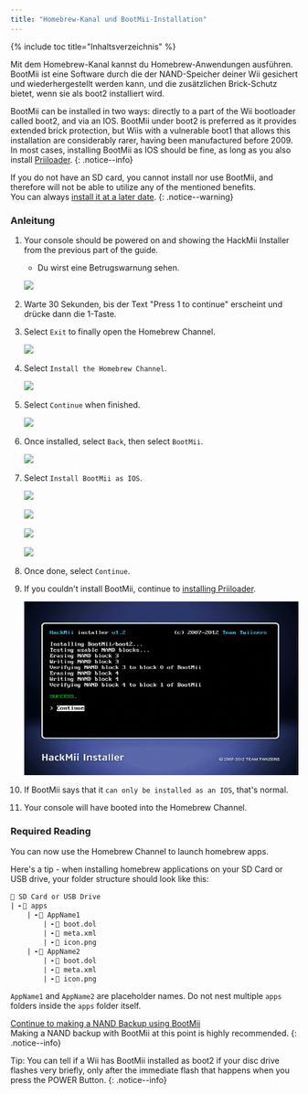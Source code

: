 ```yaml
---
title: "Homebrew-Kanal und BootMii-Installation"
---
```


{% include toc title="Inhaltsverzeichnis" %}

Mit dem Homebrew-Kanal kannst du Homebrew-Anwendungen ausführen. BootMii ist eine Software durch die der NAND-Speicher deiner Wii gesichert und wiederhergestellt werden kann, und die zusätzlichen Brick-Schutz bietet, wenn sie als boot2 installiert wird.

BootMii can be installed in two ways: directly to a part of the Wii bootloader called boot2, and via an IOS. BootMii under boot2 is preferred as it provides extended brick protection, but Wiis with a vulnerable boot1 that allows this installation are considerably rarer, having been manufactured before 2009. In most cases, installing BootMii as IOS should be fine, as long as you also install [Priiloader](priiloader).
{: .notice--info}

If you do not have an SD card, you cannot install nor use BootMii, and therefore will not be able to utilize any of the mentioned benefits. <br> You can always [install it at a later date](hackmii).
{: .notice--warning}

### Anleitung

1. Your console should be powered on and showing the HackMii Installer from the previous part of the guide.
    + Du wirst eine Betrugswarnung sehen.

    ![](/images/hackmii/scam.png)

1. Warte 30 Sekunden, bis der Text "Press 1 to continue" erscheint und drücke dann die 1-Taste.
1. Select `Exit` to finally open the Homebrew Channel.

    ![](/images/hackmii/test_results.png)

1. Select `Install the Homebrew Channel`.

    ![](/images/hackmii/hbc_install.png)

1. Select `Continue` when finished.

    ![](/images/hackmii/hbc_install_ok.png)

1. Once installed, select `Back`, then select `BootMii`.

    ![](/images/hackmii/bootmii_install.png)

1. Select `Install BootMii as IOS`.

    ![](/images/hackmii/bootmii_install1.png)

    ![](/images/hackmii/bootmii_install2.png)

    ![](/images/hackmii/bootmii_install3.png)

    ![](/images/hackmii/bootmii_install_ok.png)

1. Once done, select `Continue`.
1. If you couldn't install BootMii, continue to [installing Priiloader](priiloader).

    ![](/images/hackmii/bootmii_install4.png)

1. If BootMii says that it `can only be installed as an IOS`, that's normal.
1. Your console will have booted into the Homebrew Channel.

### Required Reading

You can now use the Homebrew Channel to launch homebrew apps.

Here's a tip - when installing homebrew applications on your SD Card or USB drive, your folder structure should look like this:

```
💾 SD Card or USB Drive
| ╸📁 apps
    | ╸📁 AppName1
        | ╸📄 boot.dol
        | ╸📄 meta.xml
        | ╸📄 icon.png
    | ╸📁 AppName2
        | ╸📄 boot.dol
        | ╸📄 meta.xml
        | ╸📄 icon.png
```

`AppName1` and `AppName2` are placeholder names. Do not nest multiple `apps` folders inside the `apps` folder itself.

[Continue to making a NAND Backup using BootMii](bootmii)<br> Making a NAND backup with BootMii at this point is highly recommended.
{: .notice--info}

Tip: You can tell if a Wii has BootMii installed as boot2 if your disc drive flashes very briefly, only after the immediate flash that happens when you press the POWER Button.
{: .notice--info}
